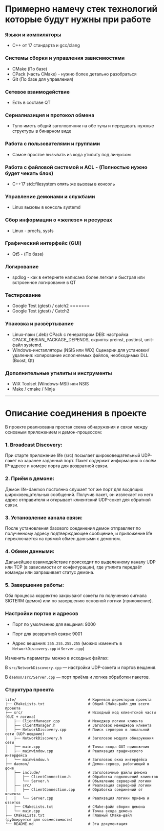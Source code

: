 # Примерно намечу стек технологий которые будут нужны при работе

### Языки и компиляторы
* С++ от 17 стандарта и gcc/clang 
### Системы сборки и управления зависимостями
* CMake (По базе)
* CPack (часть CMake) - нужно более детально разобраться
* Git (По базе для управления)

### Сетевое взаимодействие
* Есть в составе QT

### Сериалиазиция и протокол обмена
* Тупо иметь общий заголовочник на обе тулы и передавать нужные структуры в бинарном виде

### Работа с пользователями и группами
* Самое простое вызывать из кода утилиту под линуксом
### Работа с файловой системой и ACL - (Полностью нужно будет чекать блок)
* C++17 std::filesystem опять же вызовы в консоль
### Управление демонами и службами
* Linux вызовы в консоль systemd

### Сбор информации о «железе» и ресурсах
* Linux - procfs, sysfs

### Графический интерфейс (GUI)
* Qt5 - (По базе)

### Логирование
* spdlog - как в ентернете написана более легкая и быстрая или встроенное логирование в QT

### Тестирование
* Google Test (gtest) / catch2
=======
* Google Test (gtest) / Catch2

### Упаковка и развёртывание
* Linux-паки (.deb) CPack с генератором DEB: настройка CPACK_DEBIAN_PACKAGE_DEPENDS, скрипты preinst, postinst, unit-файл systemd.
* Windows-инсталляторы (NSIS или WiX) Сценарии для установки/удаления: копирование исполняемых файлов, необходимых DLL (Boost, Qt)

### Дополнительные утилиты и инструменты
* WiX Toolset (Windows-MSI) или NSIS
* Make / cmake / Ninja

-----------------------------------------------------------------------------------------

# Описание соединения в проекте

В проекте реализована простая схема обнаружения и связи между основным приложением и демон-процессом:

### 1. Broadcast Discovery: 

При старте приложение life (src) посылает широковещательный UDP-пакет на заранее заданный порт. Пакет содержит информацию о своём IP-адресе и номере порта для возвратной связи.

### 2. Приём в демоне: 

Демон life-daemon постоянно слушает тот же порт для входящих широковещательных сообщений. Получив пакет, он извлекает из него адрес отправителя и открывает клиентский UDP-сокет для обратной связи.

### 3. Установление канала связи: 

После установления базового соединения демон отправляет по полученному адресу подтверждающее сообщение, и приложение life переключается на прямой обмен данными с демоном.

### 4. Обмен данными: 

Дальнейшее взаимодействие происходит по выделенному каналу UDP или TCP (в зависимости от конфигурации), где утилита передаёт команды или запрашивает статус демона.

### 5. Завершение работы: 

Оба процесса корректно закрывают сокеты по получению сигнала SIGTERM (демон) или по завершению основной логики (приложение).

### Настройки портов и адресов

* Порт по умолчанию для вещания: 9000

* Порт для возвратной связи: 9001

* Адрес вещания: `255.255.255.255` (можно изменить в `NetworkDiscovery.cpp` и `Server.cpp`)

Изменить параметры можно в исходных файлах:

В `src/NetworkDiscovery.cpp` — настройки UDP-сокета и портов вещания.

В `daemon/src/Server.cpp` — порт приёма и логика обработки пакетов.

### Структура проекта
```
life/                                 # Корневая директория проекта
├── CMakeLists.txt                    # Общий CMake-файл для всего проекта
├── src/                              # Исходный код клиентской части (GUI + логика)
│   ├── ClientManager.cpp             # Менеджер логики клиента
│   ├── ClientManager.h               # Заголовок менеджера клиента
│   ├── NetworkDiscovery.cpp          # Поиск серверов в локальной сети (UDP-вещание)
│   ├── NetworkDiscovery.h            # Заголовок модуля обнаружения сети
│   ├── main.cpp                      # Точка входа GUI-приложения
│   ├── mainwindow.cpp                # Реализация графического интерфейса
│   └── mainwindow.h                  # Заголовок окна интерфейса
├── daemon/                           # Демон-сервер, работающий в фоне
│   ├── include/                      # Заголовочные файлы демона
│   │   ├── ClientConnection.h        # Обработка подключений клиентов
│   │   └── Server.h                  # Объявление серверной логики
│   ├── src/                          # Реализация серверной логики
│   │   ├── ClientConnection.cpp      # Обработка соединений от клиента
│   │   └── Server.cpp                # Реализация логики приёма и ответов
│   ├── CMakeLists.txt                # CMake-файл сборки демона
│   └── main.cpp                      # Точка входа демона
├── CMakeLists.txt                    # Главный CMake-файл (дублируется для совместимости)
└── README.md                         # Эта документация
```
